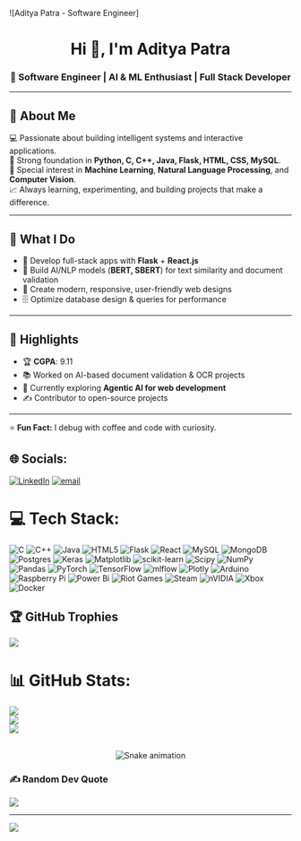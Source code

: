 <!-- Banner / Header -->
![Aditya Patra - Software Engineer]

<h1 align="center">Hi 👋, I'm Aditya Patra</h1>
<h3 align="center">🚀 Software Engineer | AI & ML Enthusiast | Full Stack Developer</h3>

---

## 🌟 About Me
💻 Passionate about building intelligent systems and interactive applications.  
🎯 Strong foundation in **Python, C, C++, Java, Flask, HTML, CSS, MySQL**.  
🧠 Special interest in **Machine Learning**, **Natural Language Processing**, and **Computer Vision**.  
📈 Always learning, experimenting, and building projects that make a difference.

---

## 🔧 What I Do
- 🚀 Develop full-stack apps with **Flask** + **React.js**  
- 🤖 Build AI/NLP models (**BERT, SBERT**) for text similarity and document validation  
- 🎨 Create modern, responsive, user-friendly web designs  
- 🗄️ Optimize database design & queries for performance

---

## 📌 Highlights
- 🏆 **CGPA**: 9.11  
- 📚 Worked on AI-based document validation & OCR projects  
- 🌱 Currently exploring **Agentic AI for web development**  
- ✍️ Contributor to open-source projects







---
⭐ **Fun Fact:** I debug with coffee and code with curiosity.

## 🌐 Socials:
[![LinkedIn](https://img.shields.io/badge/LinkedIn-%230077B5.svg?logo=linkedin&logoColor=white)](https://www.linkedin.com/in/adityapatra3105/) [![email](https://img.shields.io/badge/Email-D14836?logo=gmail&logoColor=white)](mailto:adityapatra3101@gmail.com) 

# 💻 Tech Stack:
![C](https://img.shields.io/badge/c-%2300599C.svg?style=for-the-badge&logo=c&logoColor=white) ![C++](https://img.shields.io/badge/c++-%2300599C.svg?style=for-the-badge&logo=c%2B%2B&logoColor=white) ![Java](https://img.shields.io/badge/java-%23ED8B00.svg?style=for-the-badge&logo=openjdk&logoColor=white) ![HTML5](https://img.shields.io/badge/html5-%23E34F26.svg?style=for-the-badge&logo=html5&logoColor=white) ![Flask](https://img.shields.io/badge/flask-%23000.svg?style=for-the-badge&logo=flask&logoColor=white) ![React](https://img.shields.io/badge/react-%2320232a.svg?style=for-the-badge&logo=react&logoColor=%2361DAFB) ![MySQL](https://img.shields.io/badge/mysql-4479A1.svg?style=for-the-badge&logo=mysql&logoColor=white) ![MongoDB](https://img.shields.io/badge/MongoDB-%234ea94b.svg?style=for-the-badge&logo=mongodb&logoColor=white) ![Postgres](https://img.shields.io/badge/postgres-%23316192.svg?style=for-the-badge&logo=postgresql&logoColor=white) ![Keras](https://img.shields.io/badge/Keras-%23D00000.svg?style=for-the-badge&logo=Keras&logoColor=white) ![Matplotlib](https://img.shields.io/badge/Matplotlib-%23ffffff.svg?style=for-the-badge&logo=Matplotlib&logoColor=black) ![scikit-learn](https://img.shields.io/badge/scikit--learn-%23F7931E.svg?style=for-the-badge&logo=scikit-learn&logoColor=white) ![Scipy](https://img.shields.io/badge/SciPy-%230C55A5.svg?style=for-the-badge&logo=scipy&logoColor=%white) ![NumPy](https://img.shields.io/badge/numpy-%23013243.svg?style=for-the-badge&logo=numpy&logoColor=white) ![Pandas](https://img.shields.io/badge/pandas-%23150458.svg?style=for-the-badge&logo=pandas&logoColor=white) ![PyTorch](https://img.shields.io/badge/PyTorch-%23EE4C2C.svg?style=for-the-badge&logo=PyTorch&logoColor=white) ![TensorFlow](https://img.shields.io/badge/TensorFlow-%23FF6F00.svg?style=for-the-badge&logo=TensorFlow&logoColor=white) ![mlflow](https://img.shields.io/badge/mlflow-%23d9ead3.svg?style=for-the-badge&logo=numpy&logoColor=blue) ![Plotly](https://img.shields.io/badge/Plotly-%233F4F75.svg?style=for-the-badge&logo=plotly&logoColor=white) ![Arduino](https://img.shields.io/badge/-Arduino-00979D?style=for-the-badge&logo=Arduino&logoColor=white) ![Raspberry Pi](https://img.shields.io/badge/-Raspberry_Pi-C51A4A?style=for-the-badge&logo=Raspberry-Pi) ![Power Bi](https://img.shields.io/badge/power_bi-F2C811?style=for-the-badge&logo=powerbi&logoColor=black) ![Riot Games](https://img.shields.io/badge/riotgames-D32936.svg?style=for-the-badge&logo=riotgames&logoColor=white) ![Steam](https://img.shields.io/badge/steam-%23000000.svg?style=for-the-badge&logo=steam&logoColor=white) ![nVIDIA](https://img.shields.io/badge/nVIDIA-%2376B900.svg?style=for-the-badge&logo=nVIDIA&logoColor=white) ![Xbox](https://img.shields.io/badge/xbox-%23107C10.svg?style=for-the-badge&logo=xbox&logoColor=white) ![Docker](https://img.shields.io/badge/docker-%230db7ed.svg?style=for-the-badge&logo=docker&logoColor=white)
## 🏆 GitHub Trophies
![](https://github-profile-trophy.vercel.app/?username=adix3105&theme=radical&no-frame=false&no-bg=false&margin-w=4)

# 📊 GitHub Stats:
![](https://github-readme-stats.vercel.app/api?username=adix3105&theme=monokai&hide_border=true&include_all_commits=false&count_private=false)<br/>
![](https://nirzak-streak-stats.vercel.app/?user=adix3105&theme=monokai&hide_border=true)<br/>
![](https://github-readme-stats.vercel.app/api/top-langs/?username=adix3105&theme=monokai&hide_border=true&include_all_commits=false&count_private=false&layout=compact)

</div><br>
<!-- Snake Game Repo View -->

<div align="center">
  <img src="https://profile-readme-generator.com/assets/snake.svg" alt="Snake animation" />
</div>

### ✍ Random Dev Quote
![](https://quotes-github-readme.vercel.app/api?type=horizontal&theme=radical)

---
[![](https://visitcount.itsvg.in/api?id=adix3105&icon=6&color=9)](https://visitcount.itsvg.in)

<!-- Proudly created with GPRM ( https://gprm.itsvg.in ) -->

